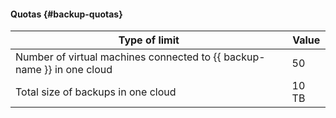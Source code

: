 #### Quotas {#backup-quotas}

Type of limit | Value
--- | ---
Number of virtual machines connected to {{ backup-name }} in one cloud | 50
Total size of backups in one cloud | 10 TB